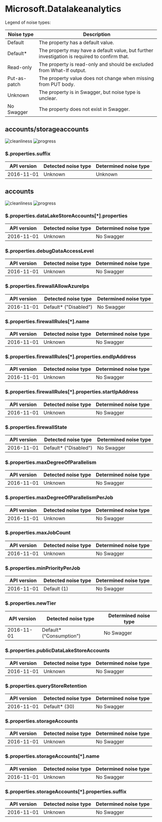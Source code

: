 # Microsoft.Datalakeanalytics

Legend of noise types:

| Noise type   | Description                                                                                   |
| ------------ | --------------------------------------------------------------------------------------------- |
| Default      | The property has a default value.                                                             |
| Default*     | The property may have a default value, but further investigation is required to confirm that. |
| Read-only    | The property is read-only and should be excluded from What-If output.                         |
| Put-as-patch | The property value does not change when missing from PUT body.                                |
| Unknown      | The property is in Swagger, but noise type is unclear.                                        |
| No Swagger   | The property does not exist in Swagger.                                                       |

## accounts/storageaccounts

![cleanliness](https://img.shields.io/badge/cleanliness-66.67%25%20(2%20/%203)-yellowgreen) ![progress](https://img.shields.io/badge/progress-0.00%25%20(0%20/%201)-red)

### \$.properties.suffix

| API version | Detected noise type | Determined noise type |
| ----------- | ------------------- | --------------------- |
| 2016-11-01  | Unknown             | Unknown               |

## accounts

![cleanliness](https://img.shields.io/badge/cleanliness-65.31%25%20(32%20/%2049)-yellowgreen) ![progress](https://img.shields.io/badge/progress-0.00%25%20(0%20/%2017)-red)

### \$.properties.dataLakeStoreAccounts[*].properties

| API version | Detected noise type | Determined noise type |
| ----------- | ------------------- | --------------------- |
| 2016-11-01  | Unknown             | No Swagger            |

### \$.properties.debugDataAccessLevel

| API version | Detected noise type | Determined noise type |
| ----------- | ------------------- | --------------------- |
| 2016-11-01  | Unknown             | No Swagger            |

### \$.properties.firewallAllowAzureIps

| API version | Detected noise type   | Determined noise type |
| ----------- | --------------------- | --------------------- |
| 2016-11-01  | Default* ("Disabled") | No Swagger            |

### \$.properties.firewallRules[*].name

| API version | Detected noise type | Determined noise type |
| ----------- | ------------------- | --------------------- |
| 2016-11-01  | Unknown             | No Swagger            |

### \$.properties.firewallRules[*].properties.endIpAddress

| API version | Detected noise type | Determined noise type |
| ----------- | ------------------- | --------------------- |
| 2016-11-01  | Unknown             | No Swagger            |

### \$.properties.firewallRules[*].properties.startIpAddress

| API version | Detected noise type | Determined noise type |
| ----------- | ------------------- | --------------------- |
| 2016-11-01  | Unknown             | No Swagger            |

### \$.properties.firewallState

| API version | Detected noise type   | Determined noise type |
| ----------- | --------------------- | --------------------- |
| 2016-11-01  | Default* ("Disabled") | No Swagger            |

### \$.properties.maxDegreeOfParallelism

| API version | Detected noise type | Determined noise type |
| ----------- | ------------------- | --------------------- |
| 2016-11-01  | Unknown             | No Swagger            |

### \$.properties.maxDegreeOfParallelismPerJob

| API version | Detected noise type | Determined noise type |
| ----------- | ------------------- | --------------------- |
| 2016-11-01  | Unknown             | No Swagger            |

### \$.properties.maxJobCount

| API version | Detected noise type | Determined noise type |
| ----------- | ------------------- | --------------------- |
| 2016-11-01  | Unknown             | No Swagger            |

### \$.properties.minPriorityPerJob

| API version | Detected noise type | Determined noise type |
| ----------- | ------------------- | --------------------- |
| 2016-11-01  | Default (1)         | No Swagger            |

### \$.properties.newTier

| API version | Detected noise type      | Determined noise type |
| ----------- | ------------------------ | --------------------- |
| 2016-11-01  | Default* ("Consumption") | No Swagger            |

### \$.properties.publicDataLakeStoreAccounts

| API version | Detected noise type | Determined noise type |
| ----------- | ------------------- | --------------------- |
| 2016-11-01  | Unknown             | No Swagger            |

### \$.properties.queryStoreRetention

| API version | Detected noise type | Determined noise type |
| ----------- | ------------------- | --------------------- |
| 2016-11-01  | Default* (30)       | No Swagger            |

### \$.properties.storageAccounts

| API version | Detected noise type | Determined noise type |
| ----------- | ------------------- | --------------------- |
| 2016-11-01  | Unknown             | No Swagger            |

### \$.properties.storageAccounts[*].name

| API version | Detected noise type | Determined noise type |
| ----------- | ------------------- | --------------------- |
| 2016-11-01  | Unknown             | No Swagger            |

### \$.properties.storageAccounts[*].properties.suffix

| API version | Detected noise type | Determined noise type |
| ----------- | ------------------- | --------------------- |
| 2016-11-01  | Unknown             | No Swagger            |
